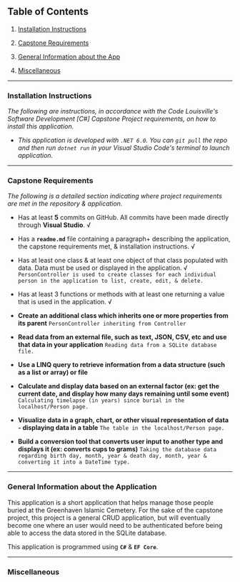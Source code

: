 ## Table of Contents

1. [Installation Instructions](#id-section1)

2. [Capstone Requirements](#id-section2)

3. [General Information about the App](#id-section3)

4. [Miscellaneous](#id-section4)

  

<hr>

  

<div  id='id-section1'/>

  

### Installation Instructions

*The following are instructions, in accordance with the Code Louisville's Software Development [C#] Capstone Project requirements, on how to install this application.*

* *This application is developed with `.NET 6.0`. You can `git pull` the repo and then run `dotnet run` in your Visual Studio Code's terminal to launch application.*

<hr>

  

<div  id='id-section2'/>

  

### Capstone Requirements

*The following is a detailed section indicating where project requirements are met in the repository & application.*

* Has at least **5** commits on GitHub. All commits have been made directly through **Visual Studio**. &radic;

* Has a **`readme.md`** file containing a paragraph+ describing the application, the capstone requirements met, & installation instructions. &radic;

* Has at least one class & at least one object of that class populated with data. Data must be used or displayed in the application. &radic;
`PersonController is used to create classes for each individual person in the application to list, create, edit, & delete.`

* Has at least 3 functions or methods with at least one returning a value that is used in the application. &radic;

* **Create an additional class which inherits one or more properties from its parent**
`PersonController inheriting from Controller`

* **Read data from an external file, such as text, JSON, CSV, etc and use that data in your application**
`Reading data from a SQLite database file.`

* **Use a LINQ query to retrieve information from a data structure (such as a list or array) or file**

* **Calculate and display data based on an external factor (ex: get the current date, and display how many days remaining until some event)**
`Calculating timelapse (in years) since burial in the localhost/Person page.`

* **Visualize data in a graph, chart, or other visual representation of data - displaying data in a table**
`The table in the localhost/Person page.`

* **Build a conversion tool that converts user input to another type and displays it (ex: converts cups to grams)**
`Taking the database data regarding birth day, month, year & death day, month, year & converting it into a DateTime type.`

<hr>

<div  id='id-section3'/>

  

### General Information about the Application

This application is a short application that helps manage those people buried at the Greenhaven Islamic Cemetery. For the sake of the capstone project, this project is a general CRUD application, but will eventually become one where an user 
would need to be authenticated before being able to access the data stored in the SQLite database.

This application is programmed using **`C#`** & **`EF Core`**.

<hr>

<div  id='id-section4'/>

  

### Miscellaneous